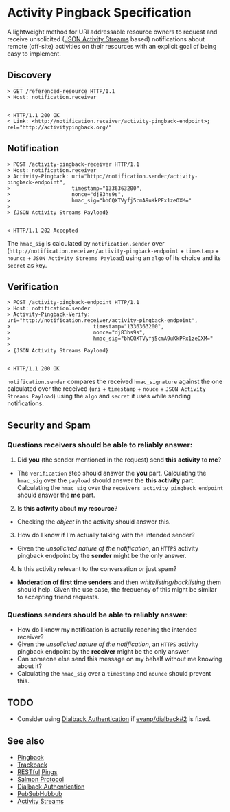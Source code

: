 # Activity Pingback Specification

A lightweight method for URI addressable resource owners to request and receive unsolicited ([JSON Activity Streams](http://activitystrea.ms/specs/json/1.0/) based)  notifications about remote (off-site) activities on their resources with an explicit goal of being easy to implement.


## Discovery

```
> GET /referenced-resource HTTP/1.1
> Host: notification.receiver


< HTTP/1.1 200 OK
< Link: <http://notification.receiver/activity-pingback-endpoint>; rel="http://activitypingback.org/"
```




## Notification

```
> POST /activity-pingback-receiver HTTP/1.1
> Host: notification.receiver
> Activity-Pingback: uri="http://notification.sender/activity-pingback-endpoint",
>                    timestamp="1336363200",
>                    nonce="dj83hs9s",
>                    hmac_sig="bhCQXTVyfj5cmA9uKkPFx1zeOXM="
>
> {JSON Activity Streams Payload}


< HTTP/1.1 202 Accepted
```

The `hmac_sig` is calculated by `notification.sender` over (`http://notification.receiver/activity-pingback-endpoint` + `timestamp` + `nounce` + `JSON Activity Streams Payload`) using an `algo` of its choice and its `secret` as key.


## Verification

```
> POST /activity-pingback-endpoint HTTP/1.1
> Host: notification.sender
> Activity-Pingback-Verify: uri="http://notification.receiver/activity-pingback-endpoint",
>                           timestamp="1336363200",
>                           nonce="dj83hs9s",
>                           hmac_sig="bhCQXTVyfj5cmA9uKkPFx1zeOXM="
>
> {JSON Activity Streams Payload}


< HTTP/1.1 200 OK
```

`notification.sender` compares the received `hmac_signature` against the one calculated over the received (`uri` + `timestamp` + `nouce` + `JSON Activity Streams Payload`) using the `algo` and `secret` it uses while sending notifications.


## Security and Spam


### Questions receivers should be able to reliably answer:

1. Did __you__ (the sender mentioned in the request) send __this activity__  to __me__?
 * The `verification` step should answer the __you__ part. Calculating the `hmac_sig` over the `payload` should answer the __this activity__ part. Calculating the `hmac_sig` over the `receivers activity pingback endpoint` should answer the __me__ part.
2. Is __this activity__ about __my resource__?
  * Checking the _object_ in the activity should answer this.
3. How do I know if I'm actually talking with the intended sender?
  * Given the _unsolicited nature of the notification_, an `HTTPS` activity pingback endpoint by the __sender__ might be the only answer.
4. Is this activity relevant to the conversation or just spam?
  * __Moderation of first time senders__ and then _whitelisting/backlisting_ them should help. Given the use case, the frequency of this might be similar to accepting friend requests.

### Questions senders should be able to reliably answer:
* How do I know my notification is actually reaching the intended receiver?
 * Given the _unsolicited nature of the notification_, an `HTTPS` activity pingback endpoint by the __receiver__ might be the only answer.
* Can someone else send this message on my behalf without me knowing about it?
 * Calculating the `hmac_sig` over a `timestamp` and `nounce` should prevent this.

## TODO

* Consider using [Dialback Authentication](http://tools.ietf.org/html/draft-prodromou-dialback-00) if [evanp/dialback#2](https://github.com/evanp/dialback/issues/2) is fixed.


## See also

* [Pingback](http://www.hixie.ch/specs/pingback/pingback)
* [Trackback](http://archive.cweiske.de/trackback/trackback-1.2.html)
* [RESTful](http://bblfish.net/tmp/2011/05/09/) [Pings](http://www.w3.org/community/rww/wiki/Pingback)
* [Salmon Protocol](http://salmon-protocol.googlecode.com/svn/trunk/draft-panzer-salmon-00.html)
* [Dialback Authentication](http://tools.ietf.org/html/draft-prodromou-dialback-00)
* [PubSubHubbub](https://code.google.com/p/pubsubhubbub/)
* [Activity Streams](http://activitystrea.ms/)
